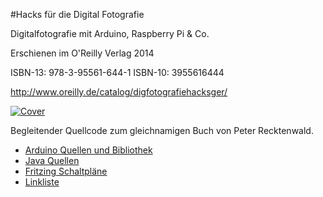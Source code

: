 #Hacks für die Digital Fotografie

Digitalfotografie mit Arduino, Raspberry Pi & Co.

Erschienen im O'Reilly Verlag 2014

ISBN-13: 978-3-95561-644-1
ISBN-10: 3955616444

http://www.oreilly.de/catalog/digfotografiehacksger/

[![Cover](https://github.com/robotfreak/dfhacks/raw/master/Images/cover_small.jpg)](https://github.com/robotfreak/dfhacks/raw/master/Images/cover.jpg)

Begleitender Quellcode zum gleichnamigen Buch von Peter Recktenwald. 

* [Arduino Quellen und Bibliothek](https://github.com/robotfreak/dfhacks/tree/master/Arduino)
* [Java Quellen](https://github.com/robotfreak/dfhacks/tree/master/Java)
* [Fritzing Schaltpläne](https://github.com/robotfreak/dfhacks/tree/master/Fritzing)
* [Linkliste](http://www.photofreak.de/wp-content/uploads/2014/10/Hacks-f%C3%BCr-die-digitale-Fotografie-Linkliste.pdf)



